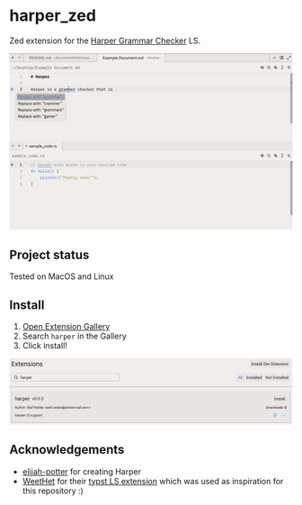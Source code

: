 # harper_zed

Zed extension for the
[Harper Grammar Checker](https://github.com/elijah-potter/harper) LS.

![Harper running inside zed](./images/zed_demo.png)

## Project status

Tested on MacOS and Linux

## Install

1. [Open Extension Gallery](https://zed.dev/docs/extensions/installing-extensions)
2. Search `harper` in the Gallery
3. Click install!

![Harper in the Zed Extension Gallery](./images/extension_in_gallery.png)

## Acknowledgements

- [elijah-potter](https://github.com/elijah-potter) for creating Harper
- [WeetHet](https://github.com/WeetHet) for their
  [typst LS extension](https://github.com/WeetHet/typst.zed) which was used as
  inspiration for this repository :)
